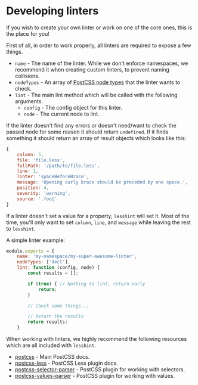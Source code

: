 # Developing linters
If you wish to create your own linter or work on one of the core ones, this is the place for you!

First of all, in order to work properly, all linters are required to expose a few things.
* `name` - The name of the linter. While we don't enforce namespaces, we recommend it when creating custom linters, to prevent naming collisions.
* `nodeTypes` - An array of [PostCSS node types](http://api.postcss.org/postcss.html) that the linter wants to check.
* `lint` - The main lint method which will be called with the following arguments.
    * `config` - The config object for this linter.
    * `node` - The current node to lint.

If the linter doesn't find any errors or doesn't need/want to check the passed node for some reason it should return `undefined`. If it finds something it should return an array of result objects which looks like this:

```js
{
    column: 5,
    file: 'file.less',
    fullPath: '/path/to/file.less',
    line: 1,
    linter: 'spaceBeforeBrace',
    message: 'Opening curly brace should be preceded by one space.',
    position: 4,
    severity: 'warning',
    source: '.foo{'
}
```

If a linter doesn't set a value for a property, `lesshint` will set it. Most of the time, you'll only want to set `column`, `line`, and `message` while leaving the rest to `lesshint`.

A simple linter example:
```js
module.exports = {
    name: 'my-namespace/my-super-awesome-linter',
    nodeTypes: ['decl'],
    lint: function (config, node) {
        const results = [];

        if (true) { // Nothing to lint, return early
            return;
        }

        // Check some things...

        // Return the results
        return results;
    }
```

When working with linters, we highly recommend the following resources which are all included with `lesshint`.
* [postcss](http://api.postcss.org/postcss.html) - Main PostCSS docs.
* [postcss-less](https://github.com/webschik/postcss-less) - PostCSS Less plugin docs.
* [postcss-selector-parser](https://github.com/postcss/postcss-selector-parser) - PostCSS plugin for working with selectors.
* [postcss-values-parser](https://github.com/lesshint/postcss-values-parser) - PostCSS plugin for working with values.

